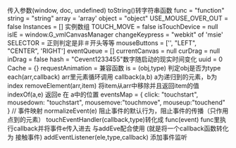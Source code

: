 传入参数(window, doc, undefined)
toString()转字符串函数
func = "function"
string = "string"
array = 'array'
object = "object"
USE_MOUSE_OVER_OUT = false
Instances = [] 实例数组
TOUCH_MOVE = false 
isTouchDevice = null
isIE = window.G_vmlCanvasManager 
changeKeypress = "webkit" of 'msie'
SELECTOR = 正则判定是非＃开头等等
mouseButtons = ['', "LEFT", "CENTER", 'RIGHT']
eventQueue = []
currentCanvas = null
curDrag = null
inDrag = false
hash = "Cevent1233455"数字随启动的现实时间变化
uuid = 0
Cache = {}
requestAnimation = 兼容函数
is = (obj,type) 判定obj是否为type
each(arr,callback) arr里元素循环调用 callback(a,b) a为递归到的元素，b为index
removeElement(arr,item) 将item从arr中移除并且返回item的值
indexOf(a,e) 返回e 在 a中的位置
eventsMap = {
	click: "touchstart",
	mousedown: "touchstart",
	mousemove:"touchmove",
	mouseup:"touchend"
} // 事件映射
normalizeEvent(e) 阻止事件的默认行为，阻止事件的传播（只作用点到的元素）
touchEventHandler(callback,type)转化成 func(event) func里执行callback并将事件e传入进去 与addEve配合使用
(就是将一个callback函数转化为 接触事件)
addEventListener(ele,type,callback) 添加事件监听